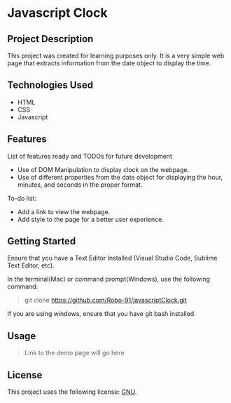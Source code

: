 # Javascript Clock

## Project Description

This project was created for learning purposes only. It is a very simple web page that extracts information from the date object to display the time.

## Technologies Used

* HTML
* CSS
* Javascript

## Features

List of features ready and TODOs for future development
* Use of DOM Manipulation to display clock on the webpage.
* Use of different properties from the date object for displaying the hour, minutes, and seconds in the proper format.

To-do list:
* Add a link to view the webpage.
* Add style to the page for a better user experience.

## Getting Started
   
Ensure that you have a Text Editor Installed (Visual Studio Code, Sublime Text Editor, etc).

In the terminal(Mac) or command prompt(Windows), use the following command:
> git clone https://github.com/Robo-91/javascriptClock.git

If you are using windows, ensure that you have git bash installed.

## Usage

> Link to the demo page will go here

## License

This project uses the following license: [GNU](https://www.gnu.org/licenses/gpl-3.0.en.html).

